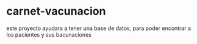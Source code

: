 # carnet-vacunacion
este proyecto ayudara a tener una base de datos, para poder encontrar a los pacientes y sus bacunaciones 
